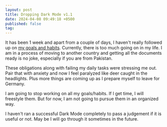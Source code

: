```yaml
---
layout: post
title: Dropping Dark Mode v1.1
date: 2024-04-08 09:49:18 +0500
published: false
tag:
---
```


It has been 1 week and apart from a couple of days, I haven't really followed up on [my goals and habits](_posts/2024-03-31-goals-for-april-2024-dark-mode-v1-1.md). Currently, there is too much going on in my life. I am in a process of moving to another country and getting all the documents ready is no joke, especially if you are from Pakistan.

These obligations along with failing my daily tasks were stressing me out. Pair that with anxiety and now I feel paralyzed like deer caught in the headlights. Plus more things are coming up as I prepare myself to leave for Germany.

I am going to stop working on all my goals/habits. If I get time, I will freestyle them. But for now, I am not going to pursue them in an organized way.

I haven't ran a successful Dark Mode completely to pass a judgement if it is useful or not. May be I will go through it sometimes in the future.
